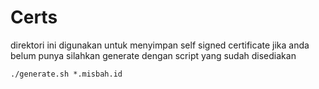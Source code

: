 # Certs

direktori ini digunakan untuk menyimpan self signed certificate
jika anda belum punya silahkan generate dengan script yang sudah disediakan

```
./generate.sh *.misbah.id
```
